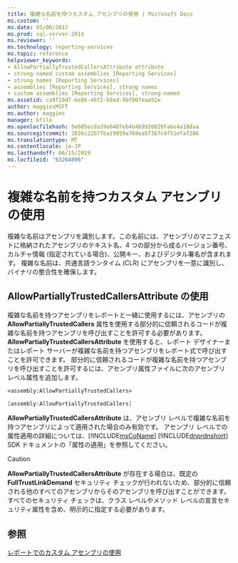 ```yaml
---
title: 複雑な名前を持つカスタム アセンブリの使用 | Microsoft Docs
ms.custom: ''
ms.date: 03/06/2017
ms.prod: sql-server-2014
ms.reviewer: ''
ms.technology: reporting-services
ms.topic: reference
helpviewer_keywords:
- AllowPartiallyTrustedCallersAttribute attribute
- strong-named custom assemblies [Reporting Services]
- strong names [Reporting Services]
- assemblies [Reporting Services], strong names
- custom assemblies [Reporting Services], strong-named
ms.assetid: ca9f19d7-6e86-46f2-b9ad-9bf807eaa52e
author: maggiesMSFT
ms.author: maggies
manager: kfile
ms.openlocfilehash: 5e685ecda39e0487eb4b469920820fa6e4a10daa
ms.sourcegitcommit: 3026c22b7fba19059a769ea5f367c4f51efaf286
ms.translationtype: MT
ms.contentlocale: ja-JP
ms.lasthandoff: 06/15/2019
ms.locfileid: "63264896"
---
```

# <a name="using-strong-named-custom-assemblies"></a>複雑な名前を持つカスタム アセンブリの使用
  複雑な名前はアセンブリを識別します。この名前には、アセンブリのマニフェストに格納されたアセンブリのテキスト名、4 つの部分から成るバージョン番号、カルチャ情報 (指定されている場合)、公開キー、およびデジタル署名が含まれます。 複雑な名前は、共通言語ランタイム (CLR) にアセンブリを一意に識別し、バイナリの整合性を確保します。  
  
## <a name="using-allowpartiallytrustedcallersattribute"></a>AllowPartiallyTrustedCallersAttribute の使用  
 複雑な名前を持つアセンブリをレポートと一緒に使用するには、アセンブリの **AllowPartiallyTrustedCallers** 属性を使用する部分的に信頼されるコードが複雑な名前を持つアセンブリを呼び出すことを許可する必要があります。 **AllowPartiallyTrustedCallersAttribute** を使用すると、レポート デザイナーまたはレポート サーバーが複雑な名前を持つアセンブリをレポート式で呼び出すことを許可できます。 部分的に信頼されるコードが複雑な名前を持つアセンブリを呼び出すことを許可するには、アセンブリ属性ファイルに次のアセンブリ レベル属性を追加します。  
  
```vb  
<assembly:AllowPartiallyTrustedCallers>  
```  
  
```csharp  
[assembly:AllowPartiallyTrustedCallers]  
```  
  
 **AllowPartiallyTrustedCallersAttribute** は、アセンブリ レベルで複雑な名前を持つアセンブリによって適用された場合のみ有効です。 アセンブリ レベルでの属性適用の詳細については、[!INCLUDE[msCoName](../../includes/msconame-md.md)] [!INCLUDE[dnprdnshort](../../includes/dnprdnshort-md.md)] SDK ドキュメントの「属性の適用」を参照してください。  
  
> [!CAUTION]  
>  **AllowPartiallyTrustedCallersAttribute** が存在する場合は、既定の **FullTrustLinkDemand** セキュリティ チェックが行われないため、部分的に信頼される他のすべてのアセンブリからそのアセンブリを呼び出すことができます。 すべてのセキュリティ チェックは、クラス レベルやメソッド レベルの宣言セキュリティ属性を含め、明示的に指定する必要があります。  
  
## <a name="see-also"></a>参照  
 [レポートでのカスタム アセンブリの使用](using-custom-assemblies-with-reports.md)  
  
  
